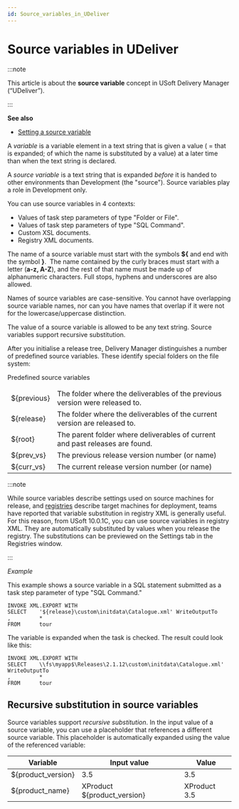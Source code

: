 ```yaml
---
id: Source_variables_in_UDeliver
---
```


# Source variables in UDeliver


:::note

This article is about the **source variable** concept in USoft Delivery Manager (“UDeliver”).

:::

**See also**

- [Setting a source variable](/docs/Continuous_delivery/Delivery_Manager_basic_procedures/Setting_a_source_variable.md)

A *variable* is a variable element in a text string that is given a value ( = that is expanded; of which the name is substituted by a value) at a later time than when the text string is declared.

A *source variable* is a text string that is expanded *before* it is handed to other environments than Development (the "source"). Source variables play a role in Development only.

You can use source variables in 4 contexts:

- Values of task step parameters of type "Folder or File".
- Values of task step parameters of type "SQL Command".
- Custom XSL documents.
- Registry XML documents.

The name of a source variable must start with the symbols **${** and end with the symbol **}**.  The name contained by the curly braces must start with a letter (**a-z, A-Z**), and the rest of that name must be made up of alphanumeric characters. Full stops, hyphens and underscores are also allowed.

Names of source variables are case-sensitive. You cannot have overlapping source variable names, nor can you have names that overlap if it were not for the lowercase/uppercase distinction.

The value of a source variable is allowed to be any text string. Source variables support recursive substitution.

After you initialise a release tree, Delivery Manager distinguishes a number of predefined source variables. These identify special folders on the file system:


<table>
<thead>
<tr>
<thcolspan="2">Predefined source variables</th>
</tr>
</thead>
<tbody>
<tr>
<td>${previous}</td>
<td>The folder where the deliverables of the previous version were released to.</td>
</tr>
<tr>
<td>${release}</td>
<td>The folder where the deliverables of the current version are released to.</td>
</tr>
<tr>
<td>${root}</td>
<td>The parent folder where deliverables of current and past releases are found.</td>
</tr>
<tr>
<td>${prev_vs}</td>
<td>The previous release version number (or name)</td>
</tr>
<tr>
<td>${curr_vs}</td>
<td>The current release version number (or name)</td>
</tr>
</tbody>
</table>


:::note

While source variables describe settings used on source machines for release, and [registries](/docs/Continuous_delivery/USoft_Delivery_Manager_by_concept/Registries_in_UDeliver.md) describe target machines for deployment, teams have reported that variable substitution in registry XML is generally useful. For this reason, from USoft 10.0.1C, you can use source variables in registry XML. They are automatically substituted by values when you release the registry. The substitutions can be previewed on the Settings tab in the Registries window.

:::

*Example*

This example shows a source variable in a SQL statement submitted as a task step parameter of type "SQL Command."

```
INVOKE XML.EXPORT WITH
SELECT    '${release}\custom\initdata\Catalogue.xml' WriteOutputTo
,         *
FROM      tour

```

The variable is expanded when the task is checked. The result could look like this:

```
INVOKE XML.EXPORT WITH
SELECT    \\fs\myapp$\Releases\2.1.12\custom\initdata\Catalogue.xml' WriteOutputTo
,         *
FROM      tour

```

## Recursive substitution in source variables

Source variables support *recursive substitution*. In the input value of a source variable, you can use a placeholder that references a different source variable. This placeholder is automatically expanded using the value of the referenced variable:

|**Variable**|**Input value**|**Value**|
|--------|--------|--------|
|${product_version}|3.5     |3.5     |
|${product_name}|XProduct ${product_version}|XProduct 3.5|